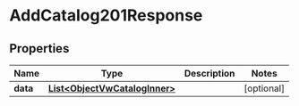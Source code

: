 

# AddCatalog201Response


## Properties

| Name | Type | Description | Notes |
|------------ | ------------- | ------------- | -------------|
|**data** | [**List&lt;ObjectVwCatalogInner&gt;**](ObjectVwCatalogInner.md) |  |  [optional] |



